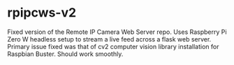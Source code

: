 # rpipcws-v2

Fixed version of the Remote IP Camera Web Server repo. Uses Raspberry Pi Zero W headless setup to
stream a live feed across a flask web server. Primary issue fixed was that of cv2 computer vision 
library installation for Raspbian Buster. Should work smoothly.
